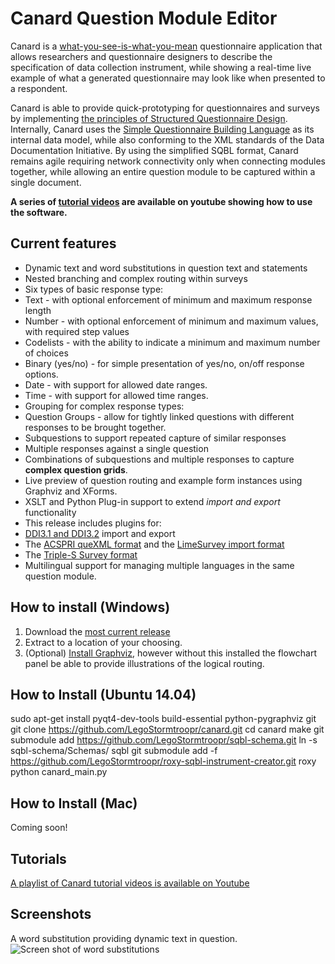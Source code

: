 Canard Question Module Editor
======

Canard is a [what-you-see-is-what-you-mean](http://en.wikipedia.org/wiki/WYSIWYM) questionnaire application that allows researchers and questionnaire
designers to describe the specification of data collection instrument, while showing a real-time live
example of what a generated questionnaire may look like when presented to a respondent.

Canard is able to provide quick-prototyping for questionnaires and surveys by implementing [the principles of Structured
Questionnaire Design](http://sqbl.org/wiki/index.php/Structured_Questionnaire_Design). Internally, Canard uses the [Simple Questionnaire Building Language](http://sqbl.org) as its internal data model, while also conforming to the XML standards of the Data Documentation Initiative. By using the simplified SQBL format, Canard remains agile requiring network connectivity
only when connecting modules together, while allowing an entire question module to be captured within a single document.

**A series of [tutorial videos](http://bit.ly/CanardVideos) are available on youtube showing how to use the software.**


Current features
-------------
 - Dynamic text and word substitutions in question text and statements
 - Nested branching and complex routing within surveys
 - Six types of basic response type:
  - Text - with optional enforcement of minimum and maximum response length
  - Number - with optional enforcement of minimum and maximum values, with required step values
  - Codelists - with the ability to indicate a minimum and maximum number of choices
  - Binary (yes/no) - for simple presentation of yes/no, on/off response options.
  - Date - with support for allowed date ranges.
  - Time - with support for allowed time ranges.
 - Grouping for complex response types:
  - Question Groups - allow for tightly linked questions with different responses to be brought together.
  - Subquestions to support repeated capture of similar responses
  - Multiple responses against a single question
  - Combinations of subquestions and multiple responses to capture **complex question grids**.
 - Live preview of question routing and example form instances using Graphviz and XForms.
 - XSLT and Python Plug-in support to extend *import and export* functionality
  - This release includes plugins for:
   - [DDI3.1 and DDI3.2](http://www.ddialliance.org/Specification/DDI-Lifecycle/3.1/) import and export
   - The [ACSPRI queXML format](https://surveys.acspri.org.au/quexmltools/) and the [LimeSurvey import format](http://limesurvey.org)
   - The [Triple-S Survey format](http://www.triple-s.org)
 - Multilingual support for managing multiple languages in the same question module.

How to install (Windows)
-------------
1. Download the [most current release](http://bit.ly/canard_releases)
2. Extract to a location of your choosing.
3. (Optional) [Install Graphviz](http://www.graphviz.org/), however without this installed the flowchart panel be able to provide illustrations of the logical routing.

How to Install (Ubuntu 14.04)
-------------
sudo apt-get install pyqt4-dev-tools build-essential python-pygraphviz git
git clone https://github.com/LegoStormtroopr/canard.git
cd canard
make
git submodule add https://github.com/LegoStormtroopr/sqbl-schema.git
ln -s sqbl-schema/Schemas/ sqbl
git submodule add -f https://github.com/LegoStormtroopr/roxy-sqbl-instrument-creator.git roxy
python canard_main.py

How to Install (Mac)
-------------
Coming soon!

Tutorials
--------------
[A playlist of Canard tutorial videos is available on Youtube](http://bit.ly/CanardVideos)

Screenshots
--------------
A word substitution providing dynamic text in question.
![Screen shot of word substitutions](http://i.imgur.com/EO842ry.png "Word substitutions")
